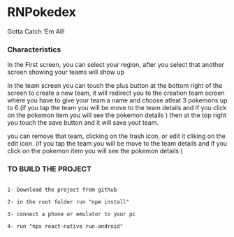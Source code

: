 # RNPokedex
Gotta Catch ‘Em All!


### Characteristics 

In the First screen, you can select your region, after you select that another screen showing your teams will show up

In the team screen you can touch the plus button at the bottom right of the screen to create a new team, it will redirect you to the creation team screen 
where you have to give your team a name and choose atleat 3 pokemons up to 6.(if you tap the team you will be move to the team details and if you click on the pokemon item you will see the pokemon details ) 
then at the top right you touch the save button and it will save yout team. 

you can remove that team, clicking on the trash icon, or edit  it cliking on the edit icon. 
(if you tap the team you will be move to the team details and if you click on the pokemon item you will see the pokemon details )
 



### TO BUILD THE PROJECT

```

1- Download the project from github

2- in the root folder run "npm install"

3- connect a phone or emulator to your pc

4- run "npx react-native run-android"

